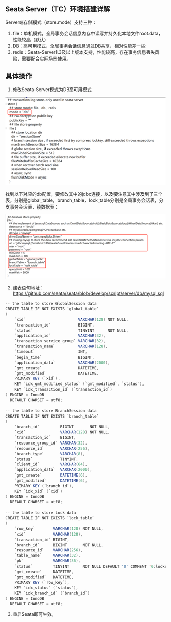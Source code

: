 ## Seata Server（TC）环境搭建详解

Server端存储模式（store.mode）支持三种：

1. file：单机模式，全局事务会话信息内存中读写并持久化本地文件root.data，性能较高（默认）
2. DB：高可用模式，全局事务会话信息通过DB共享，相对性能差一些
3. redis：Seata-Server1.3及以上版本支持，性能较高，存在事务信息丢失风险，需要配合实际场景使用。

## 具体操作

1. 修改Seata-Server模式为DB高可用模式

![image-20220118173041657](image-20220118173041657-1642518614185.png)

找到以下对应的db配置，要修改其中的jdbc连接，以及要注意其中涉及到了三个表，分别是global_table，branch_table，lock_table分别是全局事务会话表，分支事务会话表，锁数据表；

![image-20220118231142489](image-20220118231142489.png)

2. 建表语句地址：https://github.com/seata/seata/blob/develop/script/server/db/mysql.sql

```java
-- the table to store GlobalSession data
CREATE TABLE IF NOT EXISTS `global_table`
(
    `xid`                       VARCHAR(128) NOT NULL,
    `transaction_id`            BIGINT,
    `status`                    TINYINT      NOT NULL,
    `application_id`            VARCHAR(32),
    `transaction_service_group` VARCHAR(32),
    `transaction_name`          VARCHAR(128),
    `timeout`                   INT,
    `begin_time`                BIGINT,
    `application_data`          VARCHAR(2000),
    `gmt_create`                DATETIME,
    `gmt_modified`              DATETIME,
    PRIMARY KEY (`xid`),
    KEY `idx_gmt_modified_status` (`gmt_modified`, `status`),
    KEY `idx_transaction_id` (`transaction_id`)
) ENGINE = InnoDB
  DEFAULT CHARSET = utf8;

-- the table to store BranchSession data
CREATE TABLE IF NOT EXISTS `branch_table`
(
    `branch_id`         BIGINT       NOT NULL,
    `xid`               VARCHAR(128) NOT NULL,
    `transaction_id`    BIGINT,
    `resource_group_id` VARCHAR(32),
    `resource_id`       VARCHAR(256),
    `branch_type`       VARCHAR(8),
    `status`            TINYINT,
    `client_id`         VARCHAR(64),
    `application_data`  VARCHAR(2000),
    `gmt_create`        DATETIME(6),
    `gmt_modified`      DATETIME(6),
    PRIMARY KEY (`branch_id`),
    KEY `idx_xid` (`xid`)
) ENGINE = InnoDB
  DEFAULT CHARSET = utf8;

-- the table to store lock data
CREATE TABLE IF NOT EXISTS `lock_table`
(
    `row_key`        VARCHAR(128) NOT NULL,
    `xid`            VARCHAR(128),
    `transaction_id` BIGINT,
    `branch_id`      BIGINT       NOT NULL,
    `resource_id`    VARCHAR(256),
    `table_name`     VARCHAR(32),
    `pk`             VARCHAR(36),
    `status`         TINYINT      NOT NULL DEFAULT '0' COMMENT '0:locked ,1:rollbacking',
    `gmt_create`     DATETIME,
    `gmt_modified`   DATETIME,
    PRIMARY KEY (`row_key`),
    KEY `idx_status` (`status`),
    KEY `idx_branch_id` (`branch_id`)
) ENGINE = InnoDB
  DEFAULT CHARSET = utf8;
```

3. 重启Seata即可生效。

